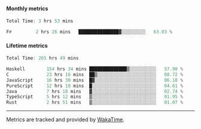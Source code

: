 #### Monthly metrics
<!--START_SECTION:wakamonthly-->

```asm
Total Time: 3 hrs 53 mins

F#         2 hrs 26 mins   ███████████████▓░░░░░░░░░   63.03 %
```

<!--END_SECTION:wakamonthly-->
#### Lifetime metrics
<!--START_SECTION:wakalifetime-->

```asm
Total Time: 265 hrs 49 mins

Haskell        154 hrs 34 mins ██████████████▒░░░░░░░░░░   57.90 %
C              23 hrs 16 mins  ██▒░░░░░░░░░░░░░░░░░░░░░░   08.72 %
JavaScript     16 hrs 30 mins  █▓░░░░░░░░░░░░░░░░░░░░░░░   06.18 %
PureScript     12 hrs 18 mins  █░░░░░░░░░░░░░░░░░░░░░░░░   04.61 %
Java           7 hrs 18 mins   ▓░░░░░░░░░░░░░░░░░░░░░░░░   02.74 %
TypeScript     5 hrs 12 mins   ▒░░░░░░░░░░░░░░░░░░░░░░░░   01.95 %
Rust           2 hrs 51 mins   ▒░░░░░░░░░░░░░░░░░░░░░░░░   01.07 %
```

<!--END_SECTION:wakalifetime-->

---

Metrics are tracked and provided by [WakaTime](https://github.com/athul/waka-readme).
